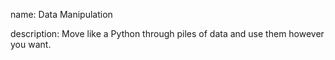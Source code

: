 name: Data Manipulation

description: Move like a Python through piles of data and use them however you want.
